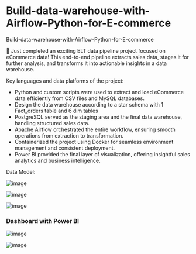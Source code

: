 # Build-data-warehouse-with-Airflow-Python-for-E-commerce
 Build-data-warehouse-with-Airflow-Python-for-E-commerce

🚀 Just completed an exciting ELT data pipeline project focused on eCommerce data! This end-to-end pipeline extracts sales data, stages it for further analysis, and transforms it into actionable insights in a data warehouse.

Key languages and data platforms of the project:

- Python and custom scripts were used to extract and load eCommerce data efficiently from CSV files and MySQL databases.
- Design the data warehouse according to a star schema with 1 Fact_orders table and 6 dim tables
- PostgreSQL served as the staging area and the final data warehouse, handling structured sales data.
- Apache Airflow orchestrated the entire workflow, ensuring smooth operations from extraction to transformation.
- Containerized the project using Docker for seamless environment management and consistent deployment.
- Power BI provided the final layer of visualization, offering insightful sales analytics and business intelligence.

Data Model:

![image](https://github.com/user-attachments/assets/0af9b4fb-4489-4984-bc63-72a2e1fa69df)


![image](https://github.com/user-attachments/assets/6eaf6963-8272-437a-9bdf-1b57bfc538e2)


![image](https://github.com/user-attachments/assets/45bd11be-7501-4d12-b33a-47399a763518)


### Dashboard with Power BI
![image](https://github.com/user-attachments/assets/5be72d62-6aa3-44c5-ab8d-6001057d7434)

![image](https://github.com/user-attachments/assets/67d3f30c-b0f0-43fd-beff-f1938912801c)


